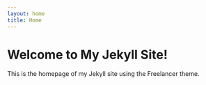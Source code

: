 ```yaml
---
layout: home
title: Home
---
```


# Welcome to My Jekyll Site!

This is the homepage of my Jekyll site using the Freelancer theme.

